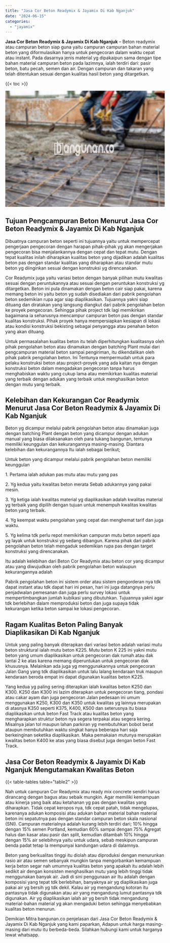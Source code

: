 ```yaml
---
title: "Jasa Cor Beton Readymix & Jayamix Di Kab Nganjuk"
date: "2024-06-15"
categories: 
  - "jayamix"
---
```


**Jasa Cor Beton Readymix & Jayamix Di Kab Nganjuk** – Beton readymix atau campuran beton siap guna yaitu campuran campuran bahan material beton yang diformulasikan hanya untuk pengecoran dalam waktu cepat atau instant. Pada dasarnya jenis material yg dipakaipun sama dengan tipe bahan material campuran beton pada lazimnya, ialah terdiri dari: pasir beton, batu pecah, semen dan air. Dengan campuran dan takaran yang telah ditentukan sesuai dengan kualitas hasil beton yang ditargetkan.

{{< toc >}}

![Jasa Cor Beton Readymix & Jayamix Di Kab Nganjuk](/images/jasa-cor-readymix-45.png)

## Tujuan Pengcampuran Beton Menurut Jasa Cor Beton Readymix & Jayamix Di Kab Nganjuk

Dibuatnya campuran beton seperti ini tujuannya yaitu untuk mempercepat pengerjaan pengecoran dengan harapan pihak-pihak yg akan mengerjakan pengecoran bisa menjalankannya dengan cepat dan tepat mutu. Dengan tepat kualitas inilah diharapkan kualitas beton yang dijadikan adalah kualitas beton pas dengan standar kualitas yang diharapkan atau standar mutu beton yg diinginkan sesuai dengan konstruksi yg direncanakan.

Cor Readymix juga yaitu variasi beton dengan banyak pilihan mutu kwalitas sesuai dengan peruntukannya atau sesuai dengan peruntukan konstruksi yg ditargetkan. Beton ini pula dinamakan dengan beton cair siap pakai, karena memang beton ini yaitu beton yg sudah disediakan dari pabrik pengolahan beton sedemikian rupa agar siap diaplikasikan. Tujuannya yakni siap dituang dan diratakan yang langsung diangkut dari pabrik pengolahan beton ke proyek pengecoran. Sehingga pihak project tdk lagi memikirkan bagaimana ia seharusnya mencampur campuran beton pas dengan standar kualitas konstruksi. Pihak proyek hanya mempersiapkan kesiapan di lokasi atau kondisi konstruksi bekisting sebagai penyangga atau penahan beton yang akan dituang.

Untuk permasalahan kualitas beton itu telah diperhitungkan kualitasnya oleh pihak pengolahan beton atau dinamakan dengan batching Plant mulai dari pengcampuran material beton sampai pengiriman, itu dikendalikan oleh pihak pabrik pengolahan beton. Ini Tentunya mempermudah untuk para pelaku konstruksi beton atau project-proyek yang ada kaitan nya dengan konstruksi beton dalam mengadakan pengecoran tanpa harus menghabiskan waktu yang cukup lama atau memikirkan kualitas material yang terbaik dengan adukan yang terbaik untuk menghasilkan beton dengan mutu yang terbaik.

## Kelebihan dan Kekurangan Cor Readymix Menurut Jasa Cor Beton Readymix & Jayamix Di Kab Nganjuk

Beton yg dicampur melalui pabrik pengolahan beton atau dinamakan juga dengan batching Plant dengan beton yang dicampur dengan adukan manual yang biasa dilaksanakan oleh para tukang bangunan, tentunya memiliki keunggulan dan kekurangannya masing-masing. Diantara kelebihan dan kekurangannya Itu ialah sebagai berikut;

Untuk beton yang dicampur melalui pabrik pengolahan beton memiliki keunggulan

1\. Pertama ialah adukan pas mutu atau mutu yang pas

2\. Yg kedua yaitu kwalitas beton merata Sebab adukannya yang pakai mesin.

3\. Yg ketiga ialah kwalitas material yg diaplikasikan adalah kwalitas material yg terbaik yang dipilih dengan tujuan untuk menempuh kwalitas kwalitas beton yang terbaik.

4\. Yg keempat waktu pengolahan yang cepat dan menghemat tarif dan juga waktu.

5\. Yg kelima tdk perlu repot memikirkan campuran mutu beton seperti apa yg layak untuk konstruksi yg sedang dibangun. Karena pihak dari pabrik pengolahan beton telah mengaduk sedemikian rupa pas dengan target konstruksi yang direncanakan.

Itu adalah kelebihan dari Beton Cor Readymix atau beton cor yang dicampur atau yang diwujudkan oleh pabrik pengolahan beton walaupun kekurangannya adalah

Pabrik pengolahan beton ini sistem order atau sistem pengorderan nya tdk dapat instant atau tdk dapat hari ini pesan, hari ini juga datangnya perlu penjadwalan pemesanan dan juga perlu survey lokasi untuk mempertimbangkan jumlah kubikasi yang dibutuhkan. Tujuannya yakni agar tdk berlebihan dalam memproduksi beton dan juga supaya tidak kekurangan ketika beton sampai ke lokasi pengecoran.

## Ragam Kualitas Beton Paling Banyak Diaplikasikan Di Kab Nganjuk

Untuk yang paling banyak diterapkan dari variasi beton adalah variasi mutu beton struktural ialah mutu beton K225. Mutu beton K 225 ini yakni mutu beton yang umum diaplikasikan untuk pengecoran dak rumah atau dak lantai 2 ke atas karena memang diperuntukan untuk pengecoran dak khususnya. Melainkan ada juga yg menggunakannya untuk pengecoran Jalan Gang yang tdk diaplikasikan untuk lalu lalang kendaraan truk maupun kendaraan beroda empat ini dapat digunakan kualitas beton K225.

Yang kedua yg paling sering diterapkan ialah kwalitas beton K250 dan K300. K250 dan K300 ini lazim diterapkan untuk pengecoran tiang, pondasi atau cakar ayam dan juga pengecoran Jalan pedesaan ini umum menggunakan K250, K300 dan K350 untuk kwalitas yg lainnya merupakan di atasnya K350 seperti K375, K400, K500 dan seterusnya itu biasa diaplikasikan untuk beton Fast Track atau kualitas beton yang mengharapkan struktur beton nya segera terpakai atau segera kering. Misalnya jalan tol maupun lahan parkiran yg membutuhkan bobot berat ataupun membutuhkan waktu singkat hanya beberapa hari saja berkeinginan seketika diaplikasikan. Maka pemakaian mutunya merupakan kwalitas beton K400 ke atas yang biasa disebut juga dengan beton Fast Track.

## Jasa Cor Beton Readymix & Jayamix Di Kab Nganjuk Mengutamakan Kwalitas Beton

{{< table-tables table="table2" >}}

Nah untuk campuran Cor Readymix atau ready mix concrete sendiri harus dirancang dengan bagus atau sebaik mungkin. Agar memiliki kemampuan atau kinerja yang baik atau ketahanan yg pas dengan kwalitas yang diharapkan. Tidak cepat keropos nya, tdk cepat patah, tidak mengelupas, karenanya adukan komposisi atau adukan bahan material bahan material beton ini sepatutnya pas dengan standar campuran beton skala nasional (SNI). Campuran materialnya adalah kurang lebih terdiri dari; 10% hingga dengan 15% semen Portland, kemudian 60% sampai dengan 75% Agregat halus dan kasar atau pasir dan split, kemudian ditambah 10% hingga dengan 15% air selebihnya yaitu untuk udara, sebab meskipun campuran benda padat tetap Ia mempunyai kandungan udara di dalamnya.

Beton yang berkualitas tinggi itu diolah atau diproduksi dengan menurunkan rasio air atau semen sebanyak mungkin tanpa mengorbankan kemampuan kerja beton segar nah umumnya kualitas beton yang apakah itu adalah lebih sedikit air dengan konsisten menghasilkan mutu yang lebih tinggi tidak menggunakan banyak air. Jadi di sini penggunaan air Itu adalah dengan komposisi yang tepat tdk berlebihan, banyaknya air yg diaplikasikan juga pakai air yg bersih yg tdk dekil. Kalau air yg mengandung kotoran itu pantasnya tidak digunakan atau air yang mengandung lumut pantasnya tdk digunakan. Air yg diaplikasikan ialah air yg bersih tidak mengandung material-bahan material yg akan mengaduki beton sehingga menyebabkan kualitas beton menurun.

Demikian Mitra bangunan.co penjelasan dari Jasa Cor Beton Readymix & Jayamix Di Kab Nganjuk yang kami paparkan, Adapun untuk harga masing-masing dari mutu itu berbeda-beda. Silahkan hubungi kami untuk harganya lewat whatsapp.
